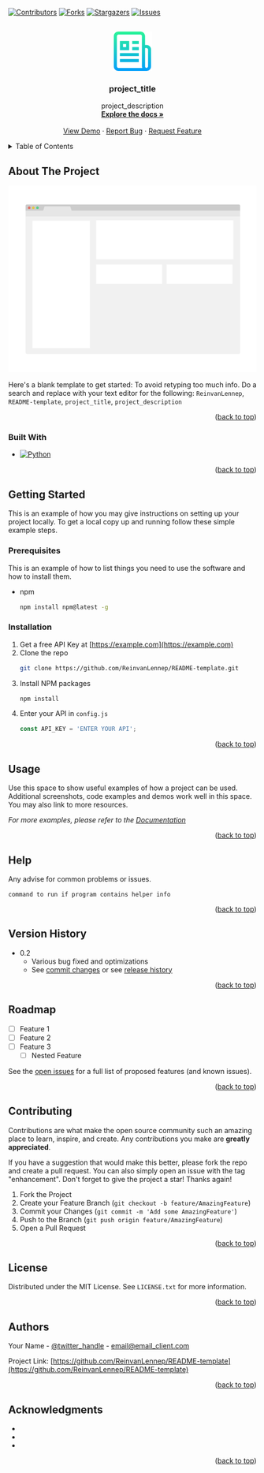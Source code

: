 <a name="readme-top"></a>
<!-- PROJECT SHIELDS -->
<!--
*** I'm using markdown "reference style" links for readability.
*** Reference links are enclosed in brackets [ ] instead of parentheses ( ).
*** See the bottom of this document for the declaration of the reference variables
*** for contributors-url, forks-url, etc. This is an optional, concise syntax you may use.
*** https://www.markdownguide.org/basic-syntax/#reference-style-links
-->
[![Contributors][contributors-shield]][contributors-url]
[![Forks][forks-shield]][forks-url]
[![Stargazers][stars-shield]][stars-url]
[![Issues][issues-shield]][issues-url]



<!-- PROJECT LOGO -->
<br />
<div align="center">
  <a href="https://github.com/ReinvanLennep/README-template">
    <img src="images/logo.png" alt="Logo" width="80" height="80">
  </a>

<h3 align="center">project_title</h3>

  <p align="center">
    project_description
    <br />
    <a href="https://github.com/ReinvanLennep/README-template"><strong>Explore the docs »</strong></a>
    <br />
    <br />
    <a href="https://github.com/ReinvanLennep/README-template">View Demo</a>
    ·
    <a href="https://github.com/ReinvanLennep/README-template/issues">Report Bug</a>
    ·
    <a href="https://github.com/ReinvanLennep/README-template/issues">Request Feature</a>
  </p>
</div>



<!-- TABLE OF CONTENTS -->
<details>
  <summary>Table of Contents</summary>
  <ol>
    <li>
      <a href="#about-the-project">About The Project</a>
      <ul>
        <li><a href="#built-with">Built With</a></li>
      </ul>
    </li>
    <li>
      <a href="#getting-started">Getting Started</a>
      <ul>
        <li><a href="#prerequisites">Prerequisites</a></li>
        <li><a href="#installation">Installation</a></li>
      </ul>
    </li>
    <li><a href="#usage">Usage</a></li>
    <li><a href="#help">Help</a></li>
    <li><a href="#version-history">Version History</a></li>
    <li><a href="#roadmap">Roadmap</a></li>
    <li><a href="#contributing">Contributing</a></li>
    <li><a href="#license">License</a></li>
    <li><a href="#authors">Authors</a></li>
    <li><a href="#acknowledgments">Acknowledgments</a></li>
  </ol>
</details>



<!-- ABOUT THE PROJECT -->
## About The Project

[![Product Name Screen Shot][product-screenshot]](https://github.com/ReinvanLennep/demand-forecasting-model)

Here's a blank template to get started: To avoid retyping too much info. Do a search and replace with your text editor for the following: `ReinvanLennep`, `README-template`, `project_title`, `project_description`

<p align="right">(<a href="#readme-top">back to top</a>)</p>



### Built With

* [![Python][Python.org]][Python-url]

<p align="right">(<a href="#readme-top">back to top</a>)</p>



<!-- GETTING STARTED -->
## Getting Started

This is an example of how you may give instructions on setting up your project locally.
To get a local copy up and running follow these simple example steps.

### Prerequisites

This is an example of how to list things you need to use the software and how to install them.
* npm
  ```sh
  npm install npm@latest -g
  ```

### Installation

1. Get a free API Key at [https://example.com](https://example.com)
2. Clone the repo
   ```sh
   git clone https://github.com/ReinvanLennep/README-template.git
   ```
3. Install NPM packages
   ```sh
   npm install
   ```
4. Enter your API in `config.js`
   ```js
   const API_KEY = 'ENTER YOUR API';
   ```

<p align="right">(<a href="#readme-top">back to top</a>)</p>



<!-- USAGE EXAMPLES -->
## Usage

Use this space to show useful examples of how a project can be used. Additional screenshots, code examples and demos work well in this space. You may also link to more resources.

_For more examples, please refer to the [Documentation](https://example.com)_

<p align="right">(<a href="#readme-top">back to top</a>)</p>



<!-- Help -->
## Help

Any advise for common problems or issues.

```
command to run if program contains helper info
```

<p align="right">(<a href="#readme-top">back to top</a>)</p>



<!-- Version History -->
## Version History

* 0.2
  * Various bug fixed and optimizations
  * See [commit changes]() or see [release history]()

<p align="right">(<a href="#readme-top">back to top</a>)</p>



<!-- ROADMAP -->
## Roadmap

- [ ] Feature 1
- [ ] Feature 2
- [ ] Feature 3
    - [ ] Nested Feature

See the [open issues](https://github.com/ReinvanLennep/README-template/issues) for a full list of proposed features (and known issues).

<p align="right">(<a href="#readme-top">back to top</a>)</p>



<!-- CONTRIBUTING -->
## Contributing

Contributions are what make the open source community such an amazing place to learn, inspire, and create. Any contributions you make are **greatly appreciated**.

If you have a suggestion that would make this better, please fork the repo and create a pull request. You can also simply open an issue with the tag "enhancement".
Don't forget to give the project a star! Thanks again!

1. Fork the Project
2. Create your Feature Branch (`git checkout -b feature/AmazingFeature`)
3. Commit your Changes (`git commit -m 'Add some AmazingFeature'`)
4. Push to the Branch (`git push origin feature/AmazingFeature`)
5. Open a Pull Request

<p align="right">(<a href="#readme-top">back to top</a>)</p>



<!-- LICENSE -->
## License

Distributed under the MIT License. See `LICENSE.txt` for more information.

<p align="right">(<a href="#readme-top">back to top</a>)</p>



<!-- CONTACT -->
## Authors

Your Name - [@twitter_handle](https://twitter.com/twitter_handle) - email@email_client.com

Project Link: [https://github.com/ReinvanLennep/README-template](https://github.com/ReinvanLennep/README-template)

<p align="right">(<a href="#readme-top">back to top</a>)</p>



<!-- ACKNOWLEDGMENTS -->
## Acknowledgments

* []()
* []()
* []()

<p align="right">(<a href="#readme-top">back to top</a>)</p>



<!-- MARKDOWN LINKS & IMAGES -->
<!-- https://www.markdownguide.org/basic-syntax/#reference-style-links -->
[contributors-shield]: https://img.shields.io/github/contributors/ReinvanLennep/README-template.svg?style=for-the-badge
[contributors-url]: https://github.com/ReinvanLennep/README-template/graphs/contributors
[forks-shield]: https://img.shields.io/github/forks/ReinvanLennep/README-template.svg?style=for-the-badge
[forks-url]: https://github.com/ReinvanLennep/README-template/network/members
[stars-shield]: https://img.shields.io/github/stars/ReinvanLennep/README-template.svg?style=for-the-badge
[stars-url]: https://github.com/ReinvanLennep/README-template/stargazers
[issues-shield]: https://img.shields.io/github/issues/ReinvanLennep/README-template.svg?style=for-the-badge
[issues-url]: https://github.com/ReinvanLennep/README-template/issues
[product-screenshot]: images/screenshot.png
[Python.org]: https://img.shields.io/badge/Python-3.9-blue
[Python-url]: https://www.python.org/ 
